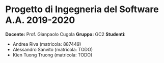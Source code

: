 # Progetto di Ingegneria del Software A.A. 2019-2020

**Docente:** Prof. Gianpaolo Cugola
**Gruppo:** GC2
**Studenti**:
- Andrea Riva (matricola: 887449)
- Alessandro Sanvito (matricola: TODO)
- Kien Tuong Truong (matricola: TODO)
